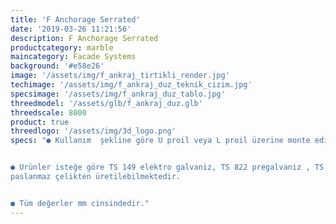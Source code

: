 ```yaml
---
title: 'F Anchorage Serrated'
date: '2019-03-26 11:21:56'
description: F Anchorage Serrated
productcategory: marble
maincategory: Facade Systems
background: '#e58e26'
image: '/assets/img/f_ankraj_tirtikli_render.jpg'
techimage: '/assets/img/f_ankraj_duz_teknik_cizim.jpg'
specsimage: '/assets/img/f_ankraj_duz_tablo.jpg'
threedmodel: '/assets/glb/f_ankraj_duz.glb'
threedscale: 8000
product: true
threedlogo: '/assets/img/3d_logo.png'
specs: "● Kullanım  şekline göre U proil veya L proil üzerine monte edilir.


● Urünler isteğe göre TS 149 elektro galvaniz, TS 822 pregalvaniz , TS 914 sıcak daldırma galvaniz, 304 ve 430
paslanmaz çelikten üretilebilmektedir.


● Tüm değerler mm cinsindedir."
---
```

